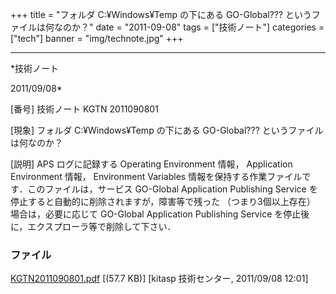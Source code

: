 ﻿+++
title = "フォルダ C:¥Windows¥Temp の下にある GO-Global??? というファイルは何なのか？"
date = "2011-09-08"
tags = ["技術ノート"]
categories = ["tech"]
banner = "img/technote.jpg"
+++

-----------------------------------------------------------------------------------------------------------------------------

*技術ノート

2011/09/08*


[番号]
技術ノート KGTN 2011090801

[現象]
フォルダ C:¥Windows¥Temp の下にある GO-Global???
というファイルは何なのか？

[説明]
APS ログに記録する Operating Environment 情報， Application Environment
情報， Environment Variables
情報を保持する作業ファイルです．このファイルは，サービス GO-Global
Application Publishing Service
を停止すると自動的に削除されますが，障害等で残った （つまり3個以上存在）
場合は，必要に応じて GO-Global Application Publishing Service
を停止後に，エクスプローラ等で削除して下さい．


### ファイル

 
 


[KGTN2011090801.pdf](http://techreport.kitasp.net/attachments/download/626/KGTN2011090801.pdf)
 [(57.7 KB)] [kitasp 技術センター, 2011/09/08
12:01]


 


 

